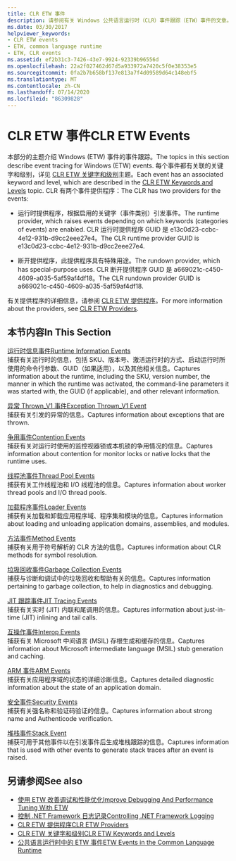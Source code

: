 ```yaml
---
title: CLR ETW 事件
description: 请参阅有关 Windows 公共语言运行时（CLR）事件跟踪（ETW）事件的文章。 有两个事件提供程序：运行时提供程序和断开提供程序。
ms.date: 03/30/2017
helpviewer_keywords:
- CLR ETW events
- ETW, common language runtime
- ETW, CLR events
ms.assetid: ef2b31c3-7426-43e7-9924-92339b96556d
ms.openlocfilehash: 22a2f027462d67d5a933972a7420c5f0e38353e5
ms.sourcegitcommit: 0fa2b7b658bf137e813a7f4d09589d64c148ebf5
ms.translationtype: MT
ms.contentlocale: zh-CN
ms.lasthandoff: 07/14/2020
ms.locfileid: "86309828"
---
```

# <a name="clr-etw-events"></a><span data-ttu-id="27441-104">CLR ETW 事件</span><span class="sxs-lookup"><span data-stu-id="27441-104">CLR ETW Events</span></span>
<span data-ttu-id="27441-105">本部分的主题介绍 Windows (ETW) 事件的事件跟踪。</span><span class="sxs-lookup"><span data-stu-id="27441-105">The topics in this section describe event tracing for Windows (ETW) events.</span></span> <span data-ttu-id="27441-106">每个事件都有关联的关键字和级别，详见 [CLR ETW 关键字和级别](clr-etw-keywords-and-levels.md)主题。</span><span class="sxs-lookup"><span data-stu-id="27441-106">Each event has an associated keyword and level, which are described in the [CLR ETW Keywords and Levels](clr-etw-keywords-and-levels.md) topic.</span></span> <span data-ttu-id="27441-107">CLR 有两个事件提供程序：</span><span class="sxs-lookup"><span data-stu-id="27441-107">The CLR has two providers for the events:</span></span>  
  
- <span data-ttu-id="27441-108">运行时提供程序，根据启用的关键字（事件类别）引发事件。</span><span class="sxs-lookup"><span data-stu-id="27441-108">The runtime provider, which raises events depending on which keywords (categories of events) are enabled.</span></span> <span data-ttu-id="27441-109">CLR 运行时提供程序 GUID 是 e13c0d23-ccbc-4e12-931b-d9cc2eee27e4。</span><span class="sxs-lookup"><span data-stu-id="27441-109">The CLR runtime provider GUID is e13c0d23-ccbc-4e12-931b-d9cc2eee27e4.</span></span>  
  
- <span data-ttu-id="27441-110">断开提供程序，此提供程序具有特殊用途。</span><span class="sxs-lookup"><span data-stu-id="27441-110">The rundown provider, which has special-purpose uses.</span></span> <span data-ttu-id="27441-111">CLR 断开提供程序 GUID 是 a669021c-c450-4609-a035-5af59af4df18。</span><span class="sxs-lookup"><span data-stu-id="27441-111">The CLR rundown provider GUID is a669021c-c450-4609-a035-5af59af4df18.</span></span>  
  
 <span data-ttu-id="27441-112">有关提供程序的详细信息，请参阅 [CLR ETW 提供程序](clr-etw-providers.md)。</span><span class="sxs-lookup"><span data-stu-id="27441-112">For more information about the providers, see [CLR ETW Providers](clr-etw-providers.md).</span></span>  
  
## <a name="in-this-section"></a><span data-ttu-id="27441-113">本节内容</span><span class="sxs-lookup"><span data-stu-id="27441-113">In This Section</span></span>  
 [<span data-ttu-id="27441-114">运行时信息事件</span><span class="sxs-lookup"><span data-stu-id="27441-114">Runtime Information Events</span></span>](runtime-information-etw-events.md)  
 <span data-ttu-id="27441-115">捕获有关运行时的信息，包括 SKU、版本号、激活运行时的方式、启动运行时所使用的命令行参数、GUID（如果适用），以及其他相关信息。</span><span class="sxs-lookup"><span data-stu-id="27441-115">Captures information about the runtime, including the SKU, version number, the manner in which the runtime was activated, the command-line parameters it was started with, the GUID (if applicable), and other relevant information.</span></span>  
  
 [<span data-ttu-id="27441-116">异常 Thrown_V1 事件</span><span class="sxs-lookup"><span data-stu-id="27441-116">Exception Thrown_V1 Event</span></span>](exception-thrown-v1-etw-event.md)  
 <span data-ttu-id="27441-117">捕获有关引发的异常的信息。</span><span class="sxs-lookup"><span data-stu-id="27441-117">Captures information about exceptions that are thrown.</span></span>  
  
 [<span data-ttu-id="27441-118">争用事件</span><span class="sxs-lookup"><span data-stu-id="27441-118">Contention Events</span></span>](contention-etw-events.md)  
 <span data-ttu-id="27441-119">捕获有关对运行时使用的监控视器锁或本机锁的争用情况的信息。</span><span class="sxs-lookup"><span data-stu-id="27441-119">Captures information about contention for monitor locks or native locks that the runtime uses.</span></span>  
  
 [<span data-ttu-id="27441-120">线程池事件</span><span class="sxs-lookup"><span data-stu-id="27441-120">Thread Pool Events</span></span>](thread-pool-etw-events.md)  
 <span data-ttu-id="27441-121">捕获有关工作线程池和 I/O 线程池的信息。</span><span class="sxs-lookup"><span data-stu-id="27441-121">Captures information about worker thread pools and I/O thread pools.</span></span>  
  
 [<span data-ttu-id="27441-122">加载程序事件</span><span class="sxs-lookup"><span data-stu-id="27441-122">Loader Events</span></span>](loader-etw-events.md)  
 <span data-ttu-id="27441-123">捕获有关加载和卸载应用程序域、程序集和模块的信息。</span><span class="sxs-lookup"><span data-stu-id="27441-123">Captures information about loading and unloading application domains, assemblies, and modules.</span></span>  
  
 [<span data-ttu-id="27441-124">方法事件</span><span class="sxs-lookup"><span data-stu-id="27441-124">Method Events</span></span>](method-etw-events.md)  
 <span data-ttu-id="27441-125">捕获有关用于符号解析的 CLR 方法的信息。</span><span class="sxs-lookup"><span data-stu-id="27441-125">Captures information about CLR methods for symbol resolution.</span></span>  
  
 [<span data-ttu-id="27441-126">垃圾回收事件</span><span class="sxs-lookup"><span data-stu-id="27441-126">Garbage Collection Events</span></span>](garbage-collection-etw-events.md)  
 <span data-ttu-id="27441-127">捕获与诊断和调试中的垃圾回收和帮助有关的信息。</span><span class="sxs-lookup"><span data-stu-id="27441-127">Captures information pertaining to garbage collection, to help in diagnostics and debugging.</span></span>  
  
 [<span data-ttu-id="27441-128">JIT 跟踪事件</span><span class="sxs-lookup"><span data-stu-id="27441-128">JIT Tracing Events</span></span>](jit-tracing-etw-events.md)  
 <span data-ttu-id="27441-129">捕获有关实时 (JIT) 内联和尾调用的信息。</span><span class="sxs-lookup"><span data-stu-id="27441-129">Captures information about just-in-time (JIT) inlining and tail calls.</span></span>  
  
 [<span data-ttu-id="27441-130">互操作事件</span><span class="sxs-lookup"><span data-stu-id="27441-130">Interop Events</span></span>](interop-etw-events.md)  
 <span data-ttu-id="27441-131">捕获有关 Microsoft 中间语言 (MSIL) 存根生成和缓存的信息。</span><span class="sxs-lookup"><span data-stu-id="27441-131">Captures information about Microsoft intermediate language (MSIL) stub generation and caching.</span></span>  
  
 [<span data-ttu-id="27441-132">ARM 事件</span><span class="sxs-lookup"><span data-stu-id="27441-132">ARM Events</span></span>](application-domain-resource-monitoring-arm-etw-events.md)  
 <span data-ttu-id="27441-133">捕获有关应用程序域的状态的详细诊断信息。</span><span class="sxs-lookup"><span data-stu-id="27441-133">Captures detailed diagnostic information about the state of an application domain.</span></span>  
  
 [<span data-ttu-id="27441-134">安全事件</span><span class="sxs-lookup"><span data-stu-id="27441-134">Security Events</span></span>](security-etw-events.md)  
 <span data-ttu-id="27441-135">捕获有关强名称和验证码验证的信息。</span><span class="sxs-lookup"><span data-stu-id="27441-135">Captures information about strong name and Authenticode verification.</span></span>  
  
 [<span data-ttu-id="27441-136">堆栈事件</span><span class="sxs-lookup"><span data-stu-id="27441-136">Stack Event</span></span>](stack-etw-event.md)  
 <span data-ttu-id="27441-137">捕获可用于其他事件以在引发事件后生成堆栈跟踪的信息。</span><span class="sxs-lookup"><span data-stu-id="27441-137">Captures information that is used with other events to generate stack traces after an event is raised.</span></span>  
  
## <a name="see-also"></a><span data-ttu-id="27441-138">另请参阅</span><span class="sxs-lookup"><span data-stu-id="27441-138">See also</span></span>

- [<span data-ttu-id="27441-139">使用 ETW 改善调试和性能优化</span><span class="sxs-lookup"><span data-stu-id="27441-139">Improve Debugging And Performance Tuning With ETW</span></span>](https://docs.microsoft.com/archive/msdn-magazine/2007/april/event-tracing-improve-debugging-and-performance-tuning-with-etw)
- [<span data-ttu-id="27441-140">控制 .NET Framework 日志记录</span><span class="sxs-lookup"><span data-stu-id="27441-140">Controlling .NET Framework Logging</span></span>](controlling-logging.md)
- [<span data-ttu-id="27441-141">CLR ETW 提供程序</span><span class="sxs-lookup"><span data-stu-id="27441-141">CLR ETW Providers</span></span>](clr-etw-providers.md)
- [<span data-ttu-id="27441-142">CLR ETW 关键字和级别</span><span class="sxs-lookup"><span data-stu-id="27441-142">CLR ETW Keywords and Levels</span></span>](clr-etw-keywords-and-levels.md)
- [<span data-ttu-id="27441-143">公共语言运行时中的 ETW 事件</span><span class="sxs-lookup"><span data-stu-id="27441-143">ETW Events in the Common Language Runtime</span></span>](etw-events-in-the-common-language-runtime.md)
